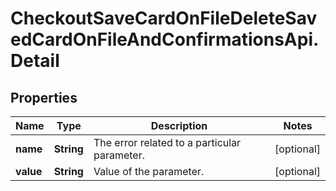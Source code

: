 # CheckoutSaveCardOnFileDeleteSavedCardOnFileAndConfirmationsApi.Detail

## Properties

Name | Type | Description | Notes
------------ | ------------- | ------------- | -------------
**name** | **String** | The error related to a particular parameter. | [optional] 
**value** | **String** | Value of the parameter. | [optional] 


